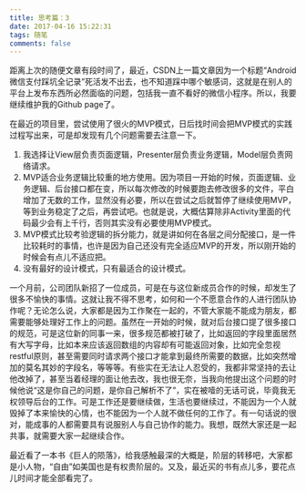 ```yaml
---
title: 思考篇：3
date: 2017-04-16 15:22:31
tags: 随笔
comments: false
---
```

距离上次的随便文章有段时间了，最近，CSDN上一篇文章因为一个标题“Android微信支付踩坑全记录”死活发不出去，也不知道踩中哪个敏感词，这就是在别人的平台上发布东西所必然面临的问题，包括我一直不看好的微信小程序。所以，我要继续维护我的Github page了。
<!--more-->

在最近的项目里，尝试使用了很火的MVP模式，日后找时间会把MVP模式的实践过程写出来，可是却发现有几个问题需要去注意一下。
1. 我选择让View层负责页面逻辑，Presenter层负责业务逻辑，Model层负责网络请求。
2. MVP适合业务逻辑比较重的地方使用。因为项目一开始的时候，页面逻辑、业务逻辑、后台接口都在变，所以每次修改的时候要跑去修改很多的文件，平白增加了无数的工作，显然没有必要，所以在尝试之后就暂停了继续使用MVP，等到业务稳定了之后，再尝试吧。也就是说，大概估算除非Activity里面的代码最少会有上千行，否则其实没有必要使用MVP模式。
3. MVP模式比较考验逻辑的拆分能力，就是讲如何在各层之间分配接口，是一件比较耗时的事情，也许是因为自己还没有完全适应MVP的开发，所以刚开始的时候会有点儿不适应把。
4. 没有最好的设计模式，只有最适合的设计模式。

一个月前，公司团队新招了一位成员，可是在与这位新成员合作的时候，却发生了很多不愉快的事情。这就让我不得不思考，如何和一个不愿意合作的人进行团队协作呢？无论怎么说，大家都是因为工作聚在一起的，不管大家能不能成为朋友，都需要能够处理好工作上的问题。虽然在一开始的时候，就对后台接口提了很多接口的规范，可是这位新的同事一来，很多规范都被打破了，比如返回的字段里面居然有大写字母，比如本来应该返回数组的内容却有可能返回对象，比如完全忽视restful原则，甚至需要同时请求两个接口才能拿到最终所需要的数据，比如突然增加的莫名其妙的字段名，等等等。有些实在无法让人忍受的，我都非常坚持的去让他改掉了，甚至当着经理的面让他去改，我也很无奈，当我向他提出这个问题的时候他说“这是你自己的问题，是你自己解析不了”，实在被噎的无话可说，毕竟我无权领导后台的工作。可是工作还是要继续做，生活也要继续过，不能因为一个人就毁掉了本来愉快的心情，也不能因为一个人就不做任何的工作了。有一句话说的很对，能成事的人都需要具有说服别人与自己协作的能力。我想，既然大家还是一起共事，就需要大家一起继续合作。

最近看了一本书《巨人的陨落》，给我感触最深的大概是，阶层的转移吧，大家都是小人物，“自由”如美国也是有权贵阶层的。又及，最近买的书有点儿多，要花点儿时间才能全部看完了。
